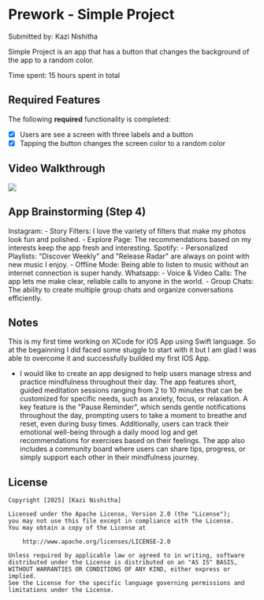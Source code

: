 # Prework - Simple Project

Submitted by: Kazi Nishitha

Simple Project is an app that has a button that changes the background of the app to a random color.

Time spent: 15 hours spent in total

## Required Features

The following **required** functionality is completed:

- [X] Users are see a screen with three labels and a button
- [X] Tapping the button changes the screen color to a random color
 
## Video Walkthrough

<div>
    <a href="https://www.loom.com/share/b7028e88433142ab83d94b1f670aae4a">
    </a>
    <a href="https://www.loom.com/share/b7028e88433142ab83d94b1f670aae4a">
      <img style="max-width:300px;" src="https://cdn.loom.com/sessions/thumbnails/b7028e88433142ab83d94b1f670aae4a-172fd596915506c5-full-play.gif">
    </a>
  </div>

## App Brainstorming (Step 4)

Instagram:
    - Story Filters: I love the variety of filters that make my photos look fun and polished.
    - Explore Page: The recommendations based on my interests keep the app fresh and interesting.
Spotify:
     - Personalized Playlists: "Discover Weekly" and "Release Radar" are always on point with new music I enjoy.
     - Offline Mode: Being able to listen to music without an internet connection is super handy.
Whatsapp:
     - Voice & Video Calls: The app lets me make clear, reliable calls to anyone in the world.
     - Group Chats: The ability to create multiple group chats and organize conversations efficiently.

## Notes

This is my first time working on XCode for IOS App using Swift language. So at the begainning I did faced some stuggle to start with it but I am glad I was able to overcome it and successfully builded my first IOS App.

- I would like to create an app designed to help users manage stress and practice mindfulness throughout their day. The app features short, guided meditation sessions ranging from 2 to 10 minutes that can be customized for specific needs, such as anxiety, focus, or relaxation. A key feature is the "Pause Reminder", which sends gentle notifications throughout the day, prompting users to take a moment to breathe and reset, even during busy times. Additionally, users can track their emotional well-being through a daily mood log and get recommendations for exercises based on their feelings. The app also includes a community board where users can share tips, progress, or simply support each other in their mindfulness journey.

## License

    Copyright [2025] [Kazi Nishitha]

    Licensed under the Apache License, Version 2.0 (the "License");
    you may not use this file except in compliance with the License.
    You may obtain a copy of the License at

        http://www.apache.org/licenses/LICENSE-2.0

    Unless required by applicable law or agreed to in writing, software
    distributed under the License is distributed on an "AS IS" BASIS,
    WITHOUT WARRANTIES OR CONDITIONS OF ANY KIND, either express or implied.
    See the License for the specific language governing permissions and
    limitations under the License.
